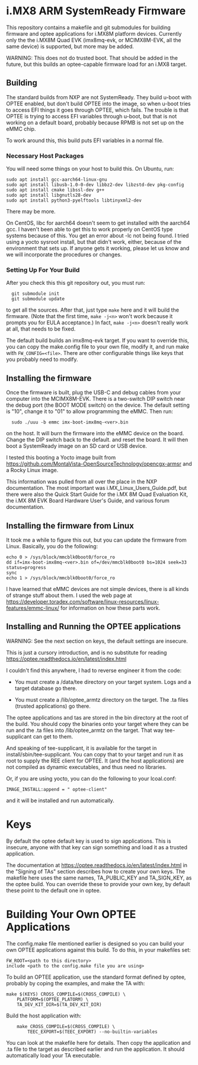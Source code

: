 # i.MX8 ARM SystemReady Firmware

This repository contains a makefile and git submodules for building
firmware and optee applications for i.MX8M platform devices.
Currently only the the i.MX8M Quad EVK (imx8mq-evk, or MCIMX8M-EVK,
all the same device) is supported, but more may be added.

WARNING: This does not do trusted boot.  That should be added in the
future, but this builds an optee-capable firmware load for an i.MX8
target.

## Building

The standard builds from NXP are not SystemReady.  They build u-boot
with OPTEE enabled, but don't build OPTEE into the image, so when
u-boot tries to access EFI things it goes through OPTEE, which fails.
The trouble is that OPTEE is trying to access EFI variables through
u-boot, but that is not working on a default board, probably because
RPMB is not set up on the eMMC chip.

To work around this, this build puts EFI variables in a normal file.

### Necessary Host Packages

You will need some things on your host to build this.  On Ubuntu, run:

```
sudo apt install gcc-aarch64-linux-gnu
sudo apt install libusb-1.0-0-dev libbz2-dev libzstd-dev pkg-config
sudo apt install cmake libssl-dev g++
sudo apt install libgnutls28-dev
sudo apt install python3-pyelftools libtinyxml2-dev
```

There may be more.

On CentOS, libc for aarch64 doesn't seem to get installed with the aarch64
gcc.  I haven't been able to get this to work properly on CentOS type
systems because of this.  You get an error about -lc not being found.
I tried using a yocto sysroot install, but that didn't work, either,
because of the environment that sets up.  If anyone gets it working,
please let us know and we will incorporate the procedures or changes.

### Setting Up For Your Build

After you check this this git repository out, you must run:

```
  git submodule init
  git submodule update
```

to get all the sources.  After that, just type `make` here and it will
build the firmware.  (Note that the first time, `make -j<n>` won't
work because it prompts you for EULA acceptance.)  In fact, `make
-j<n>` doesn't really work at all, that needs to be fixed.

The default build builds an imx8mq-evk target.  If you want to
override this, you can copy the make.config file to your own file,
modify it, and run make with `FW_CONFIG=<file>`.  There are other
configurable things like keys that you probably need to modify.

## Installing the firmware

Once the firmware is built, plug the USB-C and debug cables from your
computer into the MCIMX8M-EVK.  There is a two-switch DIP switch near
the debug port (the BOOT MODE switch) on the device.  The default
setting is "10", change it to "01" to allow programming the eMMC.
Then run:

```
  sudo ./uuu -b emmc imx-boot-imx8mq-<ver>.bin
```

on the host.  It will burn the firmware into the eMMC device on the
board.  Change the DIP switch back to the default. and reset the
board.  It will then boot a SystemReady image on an SD card or USB
device.

I tested this booting a Yocto image built from
https://github.com/MontaVista-OpenSourceTechnology/opencgx-armsr and a
Rocky Linux image.

This information was pulled from all over the place in the NXP
documentation.  The most important was i.MX_Linux_Users_Guide.pdf, but
there were also the Quick Start Guide for the i.MX 8M Quad Evaluation
Kit, the i.MX 8M EVK Board Hardware User's Guide, and various forum
documentation.

## Installing the firmware from Linux

It took me a while to figure this out, but you can update the firmware
from Linux.  Basically, you do the following:

```
echo 0 > /sys/block/mmcblk0boot0/force_ro
dd if=imx-boot-imx8mq-<ver>.bin of=/dev/mmcblk0boot0 bs=1024 seek=33 status=progress
sync
echo 1 > /sys/block/mmcblk0boot0/force_ro
```

I have learned that eMMC devices are not simple devices, there is all
kinds of strange stuff about them.  I used the web page at
https://developer.toradex.com/software/linux-resources/linux-features/emmc-linux/
for information on how these parts work.

## Installing and Running the OPTEE applications

WARNING: See the next section on keys, the default settings are insecure.

This is just a cursory introduction, and is no substitute for reading
https://optee.readthedocs.io/en/latest/index.html

I couldn't find this anywhere, I had to reverse engineer it from the code:

* You must create a /data/tee directory on your target system.  Logs and
  a target database go there.

* You must create a /lib/optee_armtz directory on the target.  The .ta
  files (trusted applications) go there.

The optee applications and tas are stored in the bin directory at the
root of the build.  You should copy the binaries onto your target
where they can be run and the .ta files into /lib/optee_armtz on the
target.  That way tee-supplicant can get to them.

And speaking of tee-supplicant, it is available for the target in
install/sbin/tee-supplicant.  You can copy that to your target and run
it as root to supply the REE client for OPTEE.  It (and the host
applications) are not compiled as dynamic executables, and thus need
no libraries.

Or, if you are using yocto, you can do the following to your
lcoal.conf:

```
IMAGE_INSTALL:append = " optee-client"
```

and it will be installed and run automatically.

# Keys

By default the optee default key is used to sign applications.  This
is insecure, anyone with that key can sign something and load it as a
trusted application.

The documentation at https://optee.readthedocs.io/en/latest/index.html
in the "Signing of TAs" section describes how to create your own keys.
The makefile here uses the same names, TA_PUBLIC_KEY and TA_SIGN_KEY,
as the optee build.  You can override these to provide your own key,
by default these point to the default one in optee.

# Building Your Own OPTEE Applications

The config.make file mentioned earlier is designed so you can build
your own OPTEE applications against this build.  To do this, in your
makefiles set:

```
FW_ROOT=<path to this directory>
include <path to the config.make file you are using>
```

To build an OPTEE application, use the standard format defined by
optee, probably by coping the examples, and make the TA with:

```
make $(KEYS) CROSS_COMPILE=$(CROSS_COMPILE) \
	PLATFORM=$(OPTEE_PLATORM) \
	TA_DEV_KIT_DIR=$(TA_DEV_KIT_DIR)
```

Build the host application with:

```
	make CROSS_COMPILE=$(CROSS_COMPILE) \
		TEEC_EXPORT=$(TEEC_EXPORT) --no-builtin-variables
```

You can look at the makefile here for details.  Then copy the
application and .ta file to the target as described earlier and run
the application.  It should automatically load your TA executable.
